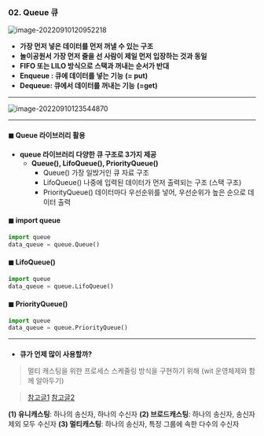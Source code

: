 ### 02. Queue 큐 

![image-20220910120952218](C:\Users\LGD\AppData\Roaming\Typora\typora-user-images\image-20220910120952218.png)

* **가장 먼저 넣은 데이터를 먼저 꺼낼 수 있는 구조**
* **놀이공원서 가장 먼저 줄을 선 사람이 제일 먼저 입장하는 것과 동일**
* **FIFO 또는 LILO 방식으로 스택과 꺼내는 순서가 반대**
* **Enqueue : 큐에 데이터를 넣는 기능** **(= put)**
* **Dequeue: 큐에서 데이터를 꺼내는 기능** **(=get)**

---

![image-20220910123544870](C:\Users\LGD\AppData\Roaming\Typora\typora-user-images\image-20220910123544870.png)

---



#### ◼  Queue 라이브러리 활용 

* **queue 라이브러리 다양한 큐 구조로 3가지 제공**
  * **Queue(), LifoQueue(), PriorityQueue()**
    * Queue() 가장 일밙거인 큐 자료 구조 
    * LifoQueue() 나중에 입력된 데이터가 먼저 출력되는 구조 (스택 구조)
    * PriorityQueue() 데이터마다 우선순위를 넣어, 우선순위가 높은 순으로 데이터 출력 



#### ◼ import queue

```python
import queue
data_queue = queue.Queue()
```



#### ◼ LifoQueue()

```python
import queue
data_queue = queue.LifoQueue()
```



#### ◼  PriorityQueue()

```python
import queue
data_queue = queue.PriorityQueue()
```



---

#### 

* **큐가 언제 많이 사용할까?**

> 멀티 캐스팅을 위한 프로세스 스케줄링 방식을 구현하기 위해 (wit 운영체제와 함께 알아두기)

> [참고글1](https://velog.io/@anjaekk/%EB%84%A4%ED%8A%B8%EC%9B%8C%ED%81%AC-%EB%A9%80%ED%8B%B0%EC%BA%90%EC%8A%A4%ED%8C%85)  [참고글2](https://m.blog.naver.com/PostView.nhn?blogId=twers&logNo=50118680544&proxyReferer=https:%2F%2Fwww.google.com%2F)

**(1) 유니캐스팅**: 하나의 송신자, 하나의 수신자
**(2) 브로드캐스팅**: 하나의 송신자, 송신자 제외 모두 수신자
**(3) 멀티캐스팅**: 하나의 송신자, 특정 그룹에 속한 다수의 수신자

